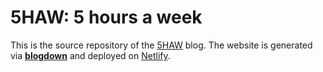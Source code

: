 # 5HAW: 5 hours a week

This is the source repository of the [5HAW](http://5haw.com/) blog. The website is generated via [**blogdown**](https://github.com/rstudio/blogdown) and deployed on [Netlify](https://www.netlify.com).

